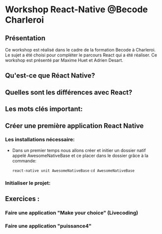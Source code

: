 # Workshop React-Native @Becode Charleroi

## Présentation

Ce workshop est réalisé dans le cadre de la formation Becode à Charleroi. Le sujet a été choisi pour compléter le parcours React qui a été réaliser. Ce workshop est présenté par Maxime Huet et Adrien Desart. 

## Qu'est-ce que Réact Native?


## Quelles sont les différences avec React? 


## Les mots clés important:


## Créer une première application React Native
### Les installations nécessaire:

- Dans un premier temps nous allons créer et initier un dossier natif appelé AwesomeNativeBase et ce placer dans le dossier grâce à la commande: 

	```react-native unit AwesomeNativeBase```
	```cd AwesomeNativeBase```


### Initialiser le projet:



## Exercices :
### Faire une application "Make your choice" (Livecoding)
### Faire une application "puissance4"